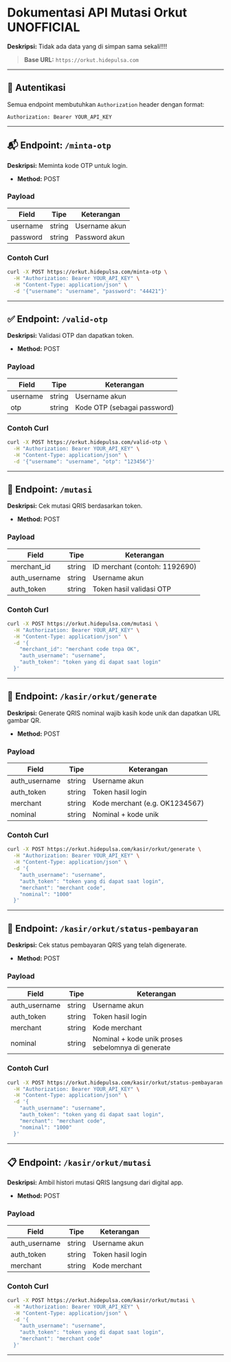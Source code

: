 
# Dokumentasi API Mutasi Orkut UNOFFICIAL
**Deskripsi:** Tidak ada data yang di simpan sama sekali!!!!

> **Base URL:** `https://orkut.hidepulsa.com`

---

## 🔐 Autentikasi

Semua endpoint membutuhkan `Authorization` header dengan format:

```
Authorization: Bearer YOUR_API_KEY
```

---

## 📬 Endpoint: `/minta-otp`

**Deskripsi:** Meminta kode OTP untuk login.

- **Method:** POST

### Payload

| Field    | Tipe    | Keterangan         |
|----------|---------|--------------------|
| username | string  | Username akun      |
| password | string  | Password akun      |

### Contoh Curl

```bash
curl -X POST https://orkut.hidepulsa.com/minta-otp \
  -H "Authorization: Bearer YOUR_API_KEY" \
  -H "Content-Type: application/json" \
  -d '{"username": "username", "password": "44421"}'
```

---

## ✅ Endpoint: `/valid-otp`

**Deskripsi:** Validasi OTP dan dapatkan token.

- **Method:** POST

### Payload

| Field    | Tipe   | Keterangan                     |
|----------|--------|--------------------------------|
| username | string | Username akun                  |
| otp      | string | Kode OTP (sebagai password)    |

### Contoh Curl

```bash
curl -X POST https://orkut.hidepulsa.com/valid-otp \
  -H "Authorization: Bearer YOUR_API_KEY" \
  -H "Content-Type: application/json" \
  -d '{"username": "username", "otp": "123456"}'
```

---

## 💸 Endpoint: `/mutasi`

**Deskripsi:** Cek mutasi QRIS berdasarkan token.

- **Method:** POST

### Payload

| Field         | Tipe    | Keterangan                |
|---------------|---------|---------------------------|
| merchant_id   | string  | ID merchant (contoh: 1192690) |
| auth_username | string  | Username akun             |
| auth_token    | string  | Token hasil validasi OTP  |

### Contoh Curl

```bash
curl -X POST https://orkut.hidepulsa.com/mutasi \
  -H "Authorization: Bearer YOUR_API_KEY" \
  -H "Content-Type: application/json" \
  -d '{
    "merchant_id": "merchant code tnpa OK",
    "auth_username": "username",
    "auth_token": "token yang di dapat saat login"
  }'
```

---

## 🧾 Endpoint: `/kasir/orkut/generate`

**Deskripsi:** Generate QRIS nominal wajib kasih kode unik dan dapatkan URL gambar QR.

- **Method:** POST

### Payload

| Field         | Tipe   | Keterangan              |
|---------------|--------|--------------------------|
| auth_username | string | Username akun            |
| auth_token    | string | Token hasil login        |
| merchant      | string | Kode merchant (e.g. OK1234567) |
| nominal       | string | Nominal + kode unik |

### Contoh Curl

```bash
curl -X POST https://orkut.hidepulsa.com/kasir/orkut/generate \
  -H "Authorization: Bearer YOUR_API_KEY" \
  -H "Content-Type: application/json" \
  -d '{
    "auth_username": "username",
    "auth_token": "token yang di dapat saat login",
    "merchant": "merchant code",
    "nominal": "1000"
  }'
```

---

## 🔎 Endpoint: `/kasir/orkut/status-pembayaran`

**Deskripsi:** Cek status pembayaran QRIS yang telah digenerate.

- **Method:** POST

### Payload

| Field         | Tipe   | Keterangan           |
|---------------|--------|----------------------|
| auth_username | string | Username akun        |
| auth_token    | string | Token hasil login    |
| merchant      | string | Kode merchant        |
| nominal       | string | Nominal + kode unik proses sebelomnya di generate    |

### Contoh Curl

```bash
curl -X POST https://orkut.hidepulsa.com/kasir/orkut/status-pembayaran \
  -H "Authorization: Bearer YOUR_API_KEY" \
  -H "Content-Type: application/json" \
  -d '{
    "auth_username": "username",
    "auth_token": "token yang di dapat saat login",
    "merchant": "merchant code",
    "nominal": "1000"
  }'
```

---

## 📋 Endpoint: `/kasir/orkut/mutasi`

**Deskripsi:** Ambil histori mutasi QRIS langsung dari digital app.

- **Method:** POST

### Payload

| Field         | Tipe   | Keterangan         |
|---------------|--------|--------------------|
| auth_username | string | Username akun      |
| auth_token    | string | Token hasil login  |
| merchant      | string | Kode merchant      |

### Contoh Curl

```bash
curl -X POST https://orkut.hidepulsa.com/kasir/orkut/mutasi \
  -H "Authorization: Bearer YOUR_API_KEY" \
  -H "Content-Type: application/json" \
  -d '{
    "auth_username": "username",
    "auth_token": "token yang di dapat saat login",
    "merchant": "merchant code"
  }'
```

---


